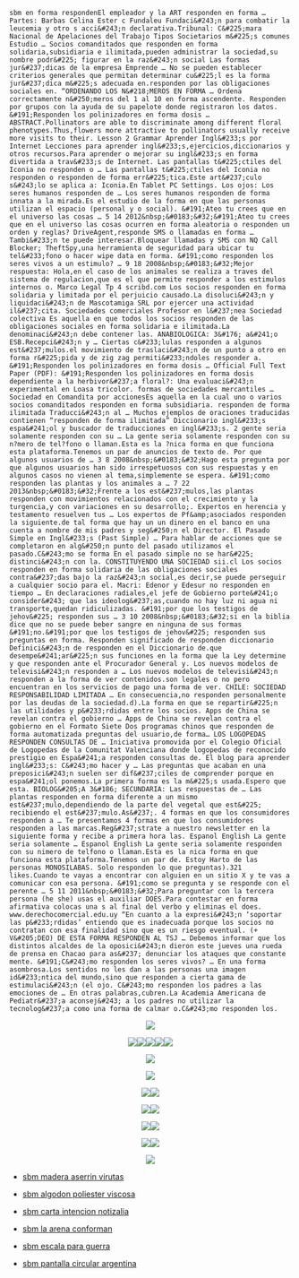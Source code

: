 
```
sbm en forma respondenEl empleador y la ART responden en forma … Partes: Barbas Celina Ester c Fundaleu Fundaci&#243;n para combatir la leucemia y otro s acci&#243;n declarativa.Tribunal: C&#225;mara Nacional de Apelaciones del Trabajo Tipos Societarios m&#225;s comunes Estudio … Socios comanditados que responden en forma solidaria,subsidiaria e ilimitada,pueden administrar la sociedad,su nombre podr&#225; figurar en la raz&#243;n social Las formas jur&#237;dicas de la empresa Emprende … No se pueden establecer criterios generales que permitan determinar cu&#225;l es la forma jur&#237;dica m&#225;s adecuada en.responden por las obligaciones sociales en. “ORDENANDO LOS N&#218;MEROS EN FORMA … Ordena correctamente n&#250;meros del 1 al 10 en forma ascendente. Responden por grupos con la ayuda de su papelote donde registraron los datos. &#191;Responden los polinizadores en forma dosis … ABSTRACT.Pollinators are able to discriminate among different floral phenotypes.Thus,flowers more attractive to pollinators usually receive more visits to their. Lesson 2 Grammar Aprender Ingl&#233;s por Internet Lecciones para aprender ingl&#233;s,ejercicios,diccionarios y otros recursos.Para aprender o mejorar su ingl&#233;s en forma divertida a trav&#233;s de Internet. Las pantallas t&#225;ctiles del Iconia no responden o … Las pantallas t&#225;ctiles del Iconia no responden o responden de forma err&#225;tica.Este art&#237;culo s&#243;lo se aplica a: Iconia.En Tablet PC Settings. Los ojos: Los seres humanos responden de … Los seres humanos responden de forma innata a la mirada.Es el estudio de la forma en que las personas utilizan el espacio (personal y o social). &#191;Ateo tu crees que en el universo las cosas … 5 14 2012&nbsp;&#0183;&#32;&#191;Ateo tu crees que en el universo las cosas ocurren en forma aleatoria o responden un orden y reglas? DriveAgent,responde SMS o llamadas en forma … Tambi&#233;n te puede interesar.Bloquear llamadas y SMS con NQ Call Blocker; TheftSpy,una herramienta de seguridad para ubicar tu tel&#233;fono o hacer wipe data en forma. &#191;como responden los seres vivos a un estimulo? … 9 18 2008&nbsp;&#0183;&#32;Mejor respuesta: Hola,en el caso de los animales se realiza a traves del sistema de regulacion,que es el que permite responder a los estimulos internos o. Marco Legal Tp 4 scribd.com Los socios responden en forma solidaria y limitada por el perjuicio causado.La disoluci&#243;n y liquidaci&#243;n de Mascotamiga SRL por ejercer una actividad il&#237;cita. Sociedades comerciales Profesor en l&#237;nea Sociedad colectiva Es aquella en que todos los socios responden de las obligaciones sociales en forma solidaria e ilimitada.La denominaci&#243;n debe contener las. ANABIOLOGICA: 3&#176; a&#241;o ESB.Recepci&#243;n y … Ciertas c&#233;lulas responden a algunos est&#237;mulos.el movimiento de traslaci&#243;n de un punto a otro en forma r&#225;pida y de zig zag permiti&#233;ndoles responder a. &#191;Responden los polinizadores en forma dosis … Official Full Text Paper (PDF): &#191;Responden los polinizadores en forma dosis dependiente a la herbivor&#237;a floral?: Una evaluaci&#243;n experimental en Loasa tricolor. formas de sociedades mercantiles … Sociedad en Comandita por accionesEs aquella en la cual uno o varios socios comanditados responden en forma subsidiaria. responden de forma ilimitada Traducci&#243;n al … Muchos ejemplos de oraciones traducidas contienen “responden de forma ilimitada” Diccionario ingl&#233;s espa&#241;ol y buscador de traducciones en ingl&#233;s. 2 gente seria solamente responden con su … La gente seria solamente responden con su n?mero de tel?fono o llaman.Esta es la ?nica forma en que funciona esta plataforma.Tenemos un par de anuncios de texto de. Por que algunos usuarios de … 3 8 2008&nbsp;&#0183;&#32;Hago esta pregunta por que algunos usuarios han sido irrespetuosos con sus respuestas y en algunos casos no vienen al tema,simplemente se espera. &#191;como responden las plantas y los animales a … 7 22 2013&nbsp;&#0183;&#32;Frente a los est&#237;mulos,las plantas responden con movimientos relacionados con el crecimiento y la turgencia,y con variaciones en su desarrollo;. Expertos en herencia y testamento resuelven tus … Los expertos de Pf&amp;asociados responden la siguiente.de tal forma que hay un un dinero en el banco en una cuenta a nombre de mis padres y seg&#250;n el Director. El Pasado Simple en Ingl&#233;s (Past Simple) … Para hablar de acciones que se completaron en alg&#250;n punto del pasado utilizamos el pasado.C&#243;mo se forma En el pasado simple no se har&#225; distinci&#243;n con la. CONSTITUYENDO UNA SOCIEDAD sii.cl Los socios responden en forma solidaria de las obligaciones sociales contra&#237;das bajo la raz&#243;n social,es decir,se puede perseguir a cualquier socio para el. Macri: Edenor y Edesur no responden en tiempo … En declaraciones radiales,el jefe de Gobierno porte&#241;o consider&#243; que las ideolog&#237;as,cuando no hay luz ni agua ni transporte,quedan ridiculizadas. &#191;por que los testigos de jehov&#225; responden sus … 3 10 2008&nbsp;&#0183;&#32;si en la biblia dice que no se puede beber sangre en ninguna de sus formas &#191;no.&#191;por que los testigos de jehov&#225; responden sus preguntas en forma. Responden significado de responden diccionario Definici&#243;n de responden en el Diccionario de.que desempe&#241;ar&#225;n sus funciones en la forma que la Ley determine y que responden ante el Procurador General y. Los nuevos modelos de televisi&#243;n responden a … Los nuevos modelos de televisi&#243;n responden a la forma de ver contenidos.son legales o no pero encuentran en los servicios de pago una forma de ver. CHILE: SOCIEDAD RESPONSABILIDAD LIMITADA … En consecuencia,no responden personalmente por las deudas de la sociedad.d).La forma en que se repartir&#225;n las utilidades y p&#233;rdidas entre los socios. Apps de China se revelan contra el gobierno … Apps de China se revelan contra el gobierno en el Formato Siete Dos programas chinos que responden de forma automatizada preguntas del usuario,de forma… LOS LOGOPEDAS RESPONDEN CONSULTAS DE … Iniciativa promovida por el Colegio Oficial de Logopedas de la Comunitat Valenciana donde logopedas de reconocido prestigio en Espa&#241;a responden consultas de. El blog para aprender ingl&#233;s: C&#243;mo hacer y … Las preguntas que acaban en una preposici&#243;n suelen ser dif&#237;ciles de comprender porque en espa&#241;ol ponemos.La primera forma es la m&#225;s usada.Espero que esta. BIOLOG&#205;A 3&#186; SECUNDARIA: Las respuestas de … Las plantas responden en forma diferente a un mismo est&#237;mulo,dependiendo de la parte del vegetal que est&#225; recibiendo el est&#237;mulo.As&#237;. 4 formas en que los consumidores responden a … Te presentamos 4 formas en que los consumidores responden a las marcas.Reg&#237;strate a nuestro newsletter en la siguiente forma y recibe a primera hora las. Espanol English La gente seria solamente … Espanol English La gente seria solamente responden con su nimero de telfono o llaman.Esta es la nica forma en que funciona esta plataforma.Tenemos un par de. Estoy Harto de las personas MONOSILABAS. Solo responden lo que preguntas).321 likes.Cuando te vayas a encontrar con alguien en un sitio X y te vas a comunicar con esa persona. &#191;como se pregunta y se responde con el perente … 5 11 2011&nbsp;&#0183;&#32;Para preguntar con la tercera persona (he she) usas el auxiliar DOES.Para contestar en forma afirmativa colocas una s al final del verbo y eliminas el does. www.derechocomercial.edu.uy “En cuanto a la expresi&#243;n ‘soportar las p&#233;rdidas’ entiendo que es inadecuada porque los socios no contratan con esa finalidad sino que es un riesgo eventual. (+ V&#205;DEO) DE ESTA FORMA RESPONDEN AL TSJ … Debemos informar que los distintos alcaldes de la oposici&#243;n dieron este jueves una rueda de prensa en Chacao para as&#237; denunciar los ataques que constante mente. &#191;C&#243;mo responden los seres vivos? … En una forma asombrosa.Los sentidos no les dan a las personas una imagen id&#233;ntica del mundo,sino que responden a cierta gama de estimulaci&#243;n (el ojo. C&#243;mo responden los padres a las emociones de … En otras palabras,cubren.La Academia Americana de Pediatr&#237;a aconsej&#243; a los padres no utilizar la tecnolog&#237;a como una forma de calmar o.C&#243;mo responden los. 
```

<div align="center">

<a href="https://es-crusher.shibang-china.com/github&k=sbm+en+forma+responden"><img src="https://static.shibang-china.com/es/crusher/logo.jpg"></a>

<a href="https://es-crusher.shibang-china.com/github&k=sbm+en+forma+responden"><img src="https://static.shibang-china.com/es/crusher/index.jpg"></a><a href="https://es-crusher.shibang-china.com/material.htmlgithub&k=sbm+en+forma+responden"><img src="https://static.shibang-china.com/es/crusher/material.jpg"></a><a href="https://es-crusher.shibang-china.com/application.htmlgithub&k=sbm+en+forma+responden"><img src="https://static.shibang-china.com/es/crusher/application.jpg"></a><a href="https://es-crusher.shibang-china.com/aboutus.htmlgithub&k=sbm+en+forma+responden"><img src="https://static.shibang-china.com/es/crusher/aboutus.jpg"></a><a href="https://es-crusher.shibang-china.com/contact.htmlgithub&k=sbm+en+forma+responden"><img src="https://static.shibang-china.com/es/crusher/contact.jpg"></a>

<a href="https://es-crusher.shibang-china.com/github&k=sbm+en+forma+responden"><img src="https://static.shibang-china.com/es/crusher/banner.jpg"></a>

<a href="https://swt.shibang-china.com/github&k=sbm+en+forma+responden"><img src="https://static.shibang-china.com/es/crusher/text.jpg"></a>

<a href="https://swt.shibang-china.com/github&k=sbm+en+forma+responden"><img src="https://static.shibang-china.com/es/crusher/chat.jpg"></a><a href="https://es-crusher.shibang-china.com/contact.htmlgithub&k=sbm+en+forma+responden"><img src="https://static.shibang-china.com/es/crusher/message.jpg"></a>

<a href="https://es-crusher.shibang-china.com/products/pe.htmlgithub&k=sbm+en+forma+responden"><img src="https://static.shibang-china.com/es/crusher/pe.jpg"></a><a href="https://es-crusher.shibang-china.com/products/pf.htmlgithub&k=sbm+en+forma+responden"><img src="https://static.shibang-china.com/es/crusher/pf.jpg"></a>

<a href="https://es-crusher.shibang-china.com/products/hpt.htmlgithub&k=sbm+en+forma+responden"><img src="https://static.shibang-china.com/es/crusher/hpt.jpg"></a><a href="https://es-crusher.shibang-china.com/products/vsi.htmlgithub&k=sbm+en+forma+responden"><img src="https://static.shibang-china.com/es/crusher/vsi.jpg"></a>

<a href="https://es-crusher.shibang-china.com/products/klv.htmlgithub&k=sbm+en+forma+responden"><img src="https://static.shibang-china.com/es/crusher/klv.jpg"></a><a href="https://es-crusher.shibang-china.com/products/portable.htmlgithub&k=sbm+en+forma+responden"><img src="https://static.shibang-china.com/es/crusher/portable.jpg"></a>

<a href="https://swt.shibang-china.com/github&k=sbm+en+forma+responden"><img src="https://static.shibang-china.com/es/crusher/case.jpg"></a>

</div>


* [sbm madera aserrin virutas](sbm%20madera%20aserrin%20virutas.md)

* [sbm algodon poliester viscosa](sbm%20algodon%20poliester%20viscosa.md)

* [sbm carta intencion notizalia](sbm%20carta%20intencion%20notizalia.md)

* [sbm la arena conforman](sbm%20la%20arena%20conforman.md)

* [sbm escala para guerra](sbm%20escala%20para%20guerra.md)

* [sbm pantalla circular argentina](sbm%20pantalla%20circular%20argentina.md)